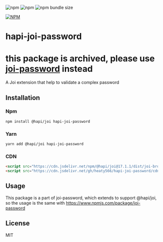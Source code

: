 ![npm](https://img.shields.io/npm/v/hapi-joi-password)
![npm](https://img.shields.io/npm/dw/hapi-joi-password)
![npm bundle size](https://img.shields.io/bundlephobia/min/hapi-joi-password)

[![NPM](https://nodei.co/npm/hapi-joi-password.png)](https://nodei.co/npm/hapi-joi-password/)

# hapi-joi-password

# this package is archived, please use [joi-password](https://www.npmjs.com/package/joi-password) instead

A Joi extension that help to validate a complex password

## Installation

### Npm

```sh
npm install @hapi/joi hapi-joi-password
```

### Yarn

```sh
yarn add @hapi/joi hapi-joi-password
```

### CDN

```html
<script src="https://cdn.jsdelivr.net/npm/@hapi/joi@17.1.1/dist/joi-browser.min.js"></script>
<script src="https://cdn.jsdelivr.net/gh/heaty566/hapi-joi-password/cdn/hapi-joi-password.min.js"></script>
```

## Usage

This package is a part of joi-password, which extends to support @hapi/joi, so the usage is the same with https://www.npmjs.com/package/joi-password

## License

MIT
